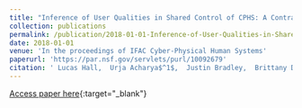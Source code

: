 ```yaml
---
title: "Inference of User Qualities in Shared Control of CPHS: A Contrast in Users"
collection: publications
permalink: /publication/2018-01-01-Inference-of-User-Qualities-in-Shared-Control-of-CPHS-A-Contrast-in-Users
date: 2018-01-01
venue: 'In the proceedings of IFAC Cyber-Physical Human Systems'
paperurl: 'https://par.nsf.gov/servlets/purl/10092679'
citation: ' Lucas Hall,  Urja Acharya$^1$,  Justin Bradley,  Brittany Duncan, &quot;Inference of User Qualities in Shared Control of CPHS: A Contrast in Users.&quot; In the proceedings of IFAC Cyber-Physical Human Systems, 2018.'
---
```

[Access paper here](https://par.nsf.gov/servlets/purl/10092679){:target="_blank"}
